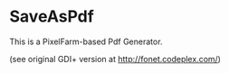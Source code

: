# SaveAsPdf

This is a PixelFarm-based Pdf Generator.

(see original GDI+ version at  http://fonet.codeplex.com/)
